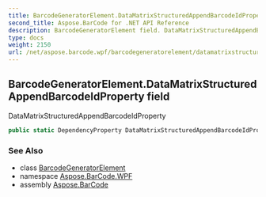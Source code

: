 ```yaml
---
title: BarcodeGeneratorElement.DataMatrixStructuredAppendBarcodeIdProperty
second_title: Aspose.BarCode for .NET API Reference
description: BarcodeGeneratorElement field. DataMatrixStructuredAppendBarcodeIdProperty
type: docs
weight: 2150
url: /net/aspose.barcode.wpf/barcodegeneratorelement/datamatrixstructuredappendbarcodeidproperty/
---
```

## BarcodeGeneratorElement.DataMatrixStructuredAppendBarcodeIdProperty field

DataMatrixStructuredAppendBarcodeIdProperty

```csharp
public static DependencyProperty DataMatrixStructuredAppendBarcodeIdProperty;
```

### See Also

* class [BarcodeGeneratorElement](../)
* namespace [Aspose.BarCode.WPF](../../../aspose.barcode.wpf/)
* assembly [Aspose.BarCode](../../../)


